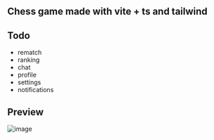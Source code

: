 ## Chess game made with vite + ts and tailwind

## Todo 

- rematch
- ranking
- chat
- profile
- settings
- notifications


## Preview
![image](https://github.com/user-attachments/assets/36f97a03-b325-4ee3-959a-cf0cafa4af0f)

